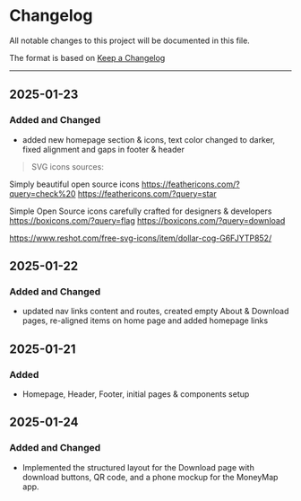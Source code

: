 # Changelog

All notable changes to this project will be documented in this file.

The format is based on [Keep a Changelog](https://keepachangelog.com/en/1.0.0/) <hr>

<!---------------------------------------------------------------------------------->



## 2025-01-23
### Added and Changed

- added new homepage section & icons, text color changed to darker, fixed alignment and gaps in footer & header

> SVG icons sources:

Simply beautiful open source icons
https://feathericons.com/?query=check%20
https://feathericons.com/?query=star

Simple Open Source icons carefully crafted for designers & developers
https://boxicons.com/?query=flag
https://boxicons.com/?query=download

https://www.reshot.com/free-svg-icons/item/dollar-cog-G6FJYTP852/



## 2025-01-22
### Added and Changed

- updated nav links content and routes, created empty About & Download pages, re-aligned items on home page and added homepage links

## 2025-01-21
### Added 

- Homepage, Header, Footer, initial pages & components setup

## 2025-01-24
### Added and Changed

- Implemented the structured layout for the Download page with download buttons, QR code, and a phone mockup for the MoneyMap app.
